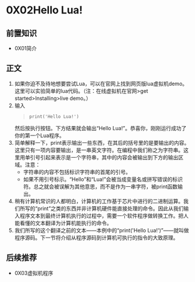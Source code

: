 # 0X02Hello Lua!
## 前置知识
* 0X01简介
## 正文
1. 如果你迫不及待地想要尝试Lua，可以在官网上找到网页版lua虚拟机demo。这里可以实验简单的lua代码。（注：在线虚拟机在官网>get started>Installing>live demo。）
2. 输入
    >```
    >print('Hello Lua!')
    >```
    然后按执行按钮。下方结果就会输出“Hello Lua!”。恭喜你，刚刚运行成功了你的第一个Lua程序。
3. 简单解释一下，print表示输出一些东西，在其后的括号里的是要输出的内容。这里只有一项内容要输出，是一串英文字符。在编程中我们称之为字符串。这里用单引号引起来表示是一个字符串，其中的内容会被输出到下方的输出区域。注意：
    * 字符串的内容不包括标识字符串的首尾的引号。
    * 如果不用引号标示。“Hello”和“Lua!”会被当成变量名或拼写错误的标识符。总之就会被误解为其他意思，而不是作为一串字符，被print函数输出。
4. 稍有计算机常识的人都明白，计算机的工作基于芯片中进行的二进制运算。我们所写的“print”之类的东西并非计算机硬件能直接处理的命令。因此从我们输入程序文本到最终计算机执行的过程中，需要一个软件程序做转换工作。把人能看懂的文本翻译为计算机能执行的命令。
5. 我们所写的这个翻译之前的文本——本例中的“print('Hello Lua!')”——就叫做程序源码。下一节将介绍从程序源码到计算机可执行的指令的大致原理。
## 后续推荐
* 0X03虚拟机程序
